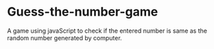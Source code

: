 # Guess-the-number-game
A game using javaScript to check if the entered number is same as the random number generated by computer.
